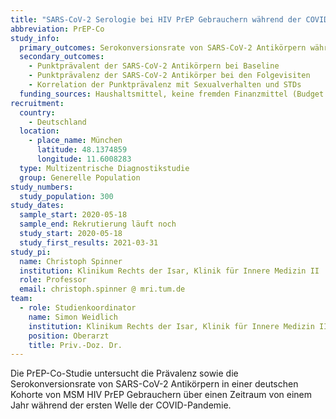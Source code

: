 ```yaml
---
title: "SARS-CoV-2 Serologie bei HIV PrEP Gebrauchern während der COVID-19 Pandemie: Die PrEP-Co Studie"
abbreviation: PrEP-Co
study_info:
  primary_outcomes: Serokonversionsrate von SARS-CoV-2 Antikörpern während des Zeitraums der Studie
  secondary_outcomes: 
    - Punktprävalent der SARS-CoV-2 Antikörpern bei Baseline
    - Punktprävalenz der SARS-CoV-2 Antikörper bei den Folgevisiten
    - Korrelation der Punktprävalenz mit Sexualverhalten und STDs
  funding_sources: Haushaltsmittel, keine fremden Finanzmittel (Budget des Studienleiters)
recruitment:
  country:
    - Deutschland
  location:
    - place_name: München
      latitude: 48.1374859
      longitude: 11.6008283
  type: Multizentrische Diagnostikstudie
  group: Generelle Population
study_numbers:
  study_population: 300
study_dates:
  sample_start: 2020-05-18
  sample_end: Rekrutierung läuft noch
  study_start: 2020-05-18
  study_first_results: 2021-03-31
study_pi:
  name: Christoph Spinner 
  institution: Klinikum Rechts der Isar, Klinik für Innere Medizin II
  role: Professor
  email: christoph.spinner @ mri.tum.de
team:
  - role: Studienkoordinator
    name: Simon Weidlich
    institution: Klinikum Rechts der Isar, Klinik für Innere Medizin II
    position: Oberarzt
    title: Priv.-Doz. Dr. 
---
```

Die PrEP-Co-Studie untersucht die Prävalenz sowie die Serokonversionsrate von SARS-CoV-2 Antikörpern in einer deutschen Kohorte von MSM HIV PrEP Gebrauchern über einen Zeitraum von einem Jahr während der ersten Welle der COVID-Pandemie.